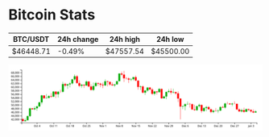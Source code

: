 # Bitcoin Stats

BTC/USDT|24h change|24h high|24h low|
|---|---|---|---|
|$46448.71|-0.49%|$47557.54|$45500.00|

<img src="./chart.svg">
